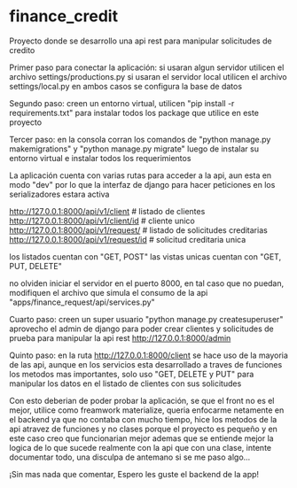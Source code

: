 # finance_credit
Proyecto donde se desarrollo una api rest para manipular solicitudes de credito

Primer paso para conectar la aplicación:
  si usaran algun servidor utilicen el archivo settings/productions.py
  si usaran el servidor local utilicen el archivo settings/local.py
en ambos casos se configura la base de datos

Segundo paso:
  creen un entorno virtual,
  utilicen "pip install -r requirements.txt" para instalar todos los package que utilice en este proyecto
  
Tercer paso:
  en la consola corran los comandos de "python manage.py makemigrations" y "python manage.py migrate" luego de instalar su entorno virtual e instalar todos los requerimientos
  
La aplicación cuenta con varias rutas para acceder a la api, aun esta en modo "dev" por lo que la interfaz de django para hacer peticiones en los serializadores estara activa

http://127.0.0.1:8000/api/v1/client # listado de clientes
http://127.0.0.1:8000/api/v1/client/id # cliente unico
http://127.0.0.1:8000/api/v1/request/ # listado de solicitudes creditarias
http://127.0.0.1:8000/api/v1/request/id # solicitud creditaria unica

los listados cuentan con "GET, POST"
las vistas unicas cuentan con "GET, PUT, DELETE"

no olviden iniciar el servidor en el puerto 8000, en tal caso que no puedan, modifiquen el archivo que simula el consumo de la api "apps/finance_request/api/services.py" 

Cuarto paso:
  creen un super usuario "python manage.py createsuperuser"
  aprovecho el admin de django para poder crear clientes y solicitudes de prueba para manipular la api rest
  http://127.0.0.1:8000/admin
  
Quinto paso:
  en la ruta http://127.0.0.1:8000/client se hace uso de la mayoria de las api, aunque en los servicios esta desarrollado a traves de funciones los metodos mas importantes, solo uso "GET, DELETE y PUT" para manipular los datos en el listado de clientes con sus solicitudes
  
 
 Con esto deberian de poder probar la aplicación, se que el front no es el mejor, utilice como freamwork materialize, queria enfocarme netamente en el backend ya que no contaba con mucho tiempo, hice los metodos de la api atravez de funciones y no clases porque el proyecto es pequeño y en este caso creo que funcionarian mejor ademas que se entiende mejor la logica de lo que sucede realmente con la api que con una clase, intente documentar todo, una disculpa de antemano si se me paso algo...

¡Sin mas nada que comentar, Espero les guste el backend de la app!

